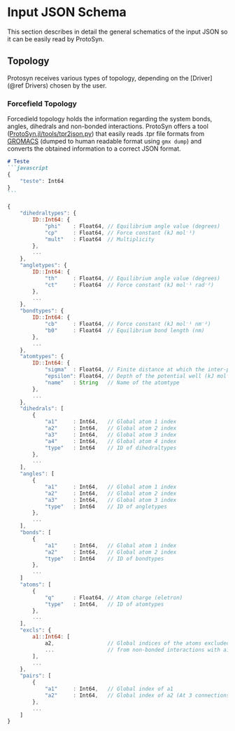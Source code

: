 # Input JSON Schema

This section describes in detail the general schematics of the input JSON so it can be easily read by ProtoSyn. 

## Topology

Protosyn receives various types of topology, depending on the [Driver](@ref Drivers) chosen by the user.

### Forcefield Topology

Forcedield topology holds the information regarding the system bonds, angles, dihedrals and non-bonded interactions. ProtoSyn offers a tool ([ProtoSyn.jl/tools/tpr2json.py](https://github.com/sergio-santos-group/ProtoSyn.jl/blob/master/tools/tpr2json.py)) that easily reads .tpr file formats from [GROMACS](http://www.gromacs.org) (dumped to human readable format using `gmx dump`) and converts the obtained information to a correct JSON format. 

````markdown
# Teste
```javascript
{
    "teste": Int64
}
```
````

```javascript
{
    "dihedraltypes": {
        ID::Int64: {
            "phi"    : Float64, // Equilibrium angle value (degrees)
            "cp"     : Float64, // Force constant (kJ mol⁻¹)
            "mult"   : Float64  // Multiplicity
        },
        ...
    },
    "angletypes": {
        ID::Int64: {
            "th"     : Float64, // Equilibrium angle value (degrees)
            "ct"     : Float64  // Force constant (kJ mol⁻¹ rad⁻²)
        },
        ...
    },
    "bondtypes": {
        ID::Int64: {
            "cb"     : Float64, // Force constant (kJ mol⁻¹ nm⁻²)
            "b0"     : Float64  // Equilibrium bond length (nm)
        },
        ...
    },
    "atomtypes": {
        ID::Int64: {
            "sigma"  : Float64, // Finite distance at which the inter-particle potential is zero (nm)
            "epsilon": Float64, // Depth of the potential well (kJ mol⁻¹)
            "name"   : String   // Name of the atomtype
        },
        ...
    },
    "dihedrals": [
        {
            "a1"     : Int64,   // Global atom 1 index
            "a2"     : Int64,   // Global atom 2 index
            "a3"     : Int64,   // Global atom 3 index
            "a4"     : Int64,   // Global atom 4 index
            "type"   : Int64    // ID of dihedraltypes
        },
        ...
    ],
    "angles": [
        {
            "a1"     : Int64,   // Global atom 1 index
            "a2"     : Int64,   // Global atom 2 index
            "a3"     : Int64,   // Global atom 3 index
            "type"   : Int64    // ID of angletypes
        },
        ...
    ],
    "bonds": [
        {
            "a1"     : Int64,   // Global atom 1 index
            "a2"     : Int64,   // Global atom 2 index
            "type"   : Int64    // ID of bondtypes
        },
        ...
    ]
    "atoms": [
        {
            "q"      : Float64, // Atom charge (eletron)
            "type"   : Int64,   // ID of atomtypes
        },
        ...
    ],
    "excls": {
        a1::Int64: [
            a2,                 // Global indices of the atoms excluded
            ...                 // from non-bonded interactions with a1
        ],
        ...
    },
    "pairs": [
        {
            "a1"     : Int64,   // Global index of a1
            "a2"     : Int64,   // Global index of a2 (At 3 connections away from a1)
        },
        ...
    ]
}
```
